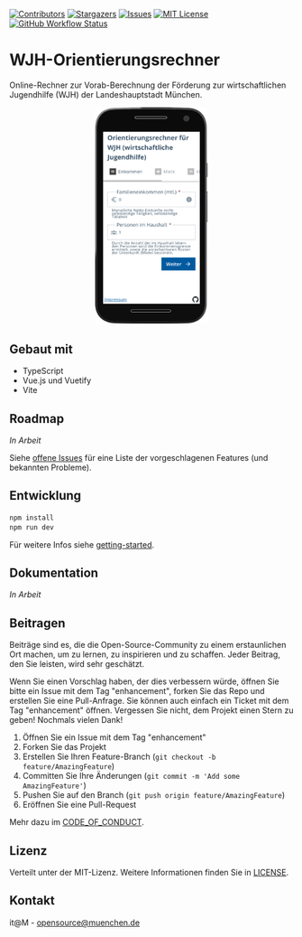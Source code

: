 <!-- PROJECT SHIELDS -->

[![Contributors][contributors-shield]][contributors-url]
[![Stargazers][stars-shield]][stars-url]
[![Issues][issues-shield]][issues-url]
[![MIT License][license-shield]][license-url]
[![GitHub Workflow Status][github-workflow-status]][github-workflow-status-url]

# WJH-Orientierungsrechner

Online-Rechner zur Vorab-Berechnung der Förderung zur wirtschaftlichen Jugendhilfe (WJH) der Landeshauptstadt München.

<div align="center">
    <img src="docs/device_screen.png" width="200">
</div>

## Gebaut mit

- TypeScript
- Vue.js und Vuetify
- Vite

## Roadmap

_In Arbeit_

Siehe [offene Issues][issues-url] für eine Liste der vorgeschlagenen Features (und bekannten Probleme).

## Entwicklung

```bash
npm install
npm run dev
```

Für weitere Infos siehe [getting-started](docs/getting-started.md).

## Dokumentation

_In Arbeit_

## Beitragen

Beiträge sind es, die die Open-Source-Community zu einem erstaunlichen Ort machen, um zu lernen, zu inspirieren und zu schaffen. Jeder Beitrag, den Sie leisten, wird sehr geschätzt.

Wenn Sie einen Vorschlag haben, der dies verbessern würde, öffnen Sie bitte ein Issue mit dem Tag "enhancement", forken Sie das Repo und erstellen Sie eine Pull-Anfrage. Sie können auch einfach ein Ticket mit dem Tag "enhancement" öffnen. Vergessen Sie nicht, dem Projekt einen Stern zu geben! Nochmals vielen Dank!

1. Öffnen Sie ein Issue mit dem Tag "enhancement"
2. Forken Sie das Projekt
3. Erstellen Sie Ihren Feature-Branch (`git checkout -b feature/AmazingFeature`)
4. Committen Sie Ihre Änderungen (`git commit -m 'Add some AmazingFeature'`)
5. Pushen Sie auf den Branch (`git push origin feature/AmazingFeature`)
6. Eröffnen Sie eine Pull-Request

Mehr dazu im [CODE_OF_CONDUCT](/CODE_OF_CONDUCT.md).

## Lizenz

Verteilt unter der MIT-Lizenz. Weitere Informationen finden Sie in [LICENSE](LICENSE).

## Kontakt

it@M - opensource@muenchen.de

[contributors-shield]: https://img.shields.io/github/contributors/it-at-m/wjh-rechner.svg?style=for-the-badge
[contributors-url]: https://github.com/it-at-m/wjh-rechner/graphs/contributors
[forks-shield]: https://img.shields.io/github/forks/it-at-m/wjh-rechner.svg?style=for-the-badge
[forks-url]: https://github.com/it-at-m/wjh-rechner/network/members
[stars-shield]: https://img.shields.io/github/stars/it-at-m/wjh-rechner.svg?style=for-the-badge
[stars-url]: https://github.com/it-at-m/wjh-rechner/stargazers
[issues-shield]: https://img.shields.io/github/issues/it-at-m/wjh-rechner.svg?style=for-the-badge
[issues-url]: https://github.com/it-at-m/wjh-rechner/issues
[license-shield]: https://img.shields.io/github/license/it-at-m/wjh-rechner.svg?style=for-the-badge
[license-url]: https://github.com/it-at-m/wjh-rechner/blob/dev/LICENSE
[github-workflow-status]: https://img.shields.io/github/actions/workflow/status/it-at-m/wjh-rechner/build.yaml?style=for-the-badge
[github-workflow-status-url]: https://github.com/it-at-m/wjh-rechner/actions/workflows/build.yaml
